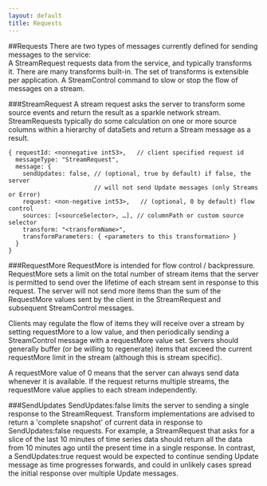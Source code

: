 ```yaml
---
layout: default
title: Requests
---
```

##Requests
There are two types of messages currently defined for sending messages to the service:  
A StreamRequest requests data from the service, and typically transforms it. There are many transforms built-in. The set of transforms is extensible per application. 
A StreamControl command to slow or stop the flow of messages on a stream. 

###StreamRequest
A stream request asks the server to transform some source events and return the result as a sparkle network stream. StreamRequests typically do some calculation on one or more source columns within a hierarchy of dataSets and return a Stream message as a result. 

    { requestId: <nonnegative int53>,   // client specified request id
      messageType: "StreamRequest",
      message: {
        sendUpdates: false, // (optional, true by default) if false, the server 
                            // will not send Update messages (only Streams or Error)
        request: <non-negative int53>,   // (optional, 0 by default) flow control
        sources: [<sourceSelector>, …], // columnPath or custom source selector 
        transform: "<transformName>",
        transformParameters: { <parameters to this transformation> } 
      }
    }

###RequestMore 
RequestMore is intended for flow control / backpressure. RequestMore sets a limit on the total number of stream items that the server is permitted to send over the lifetime of each stream sent in response to this request. The server will not send more items than the sum of the RequestMore values sent by the client in the StreamRequest and subsequent StreamControl messages.

Clients may regulate the flow of items they will receive over a stream by setting requestMore to a low value, and then periodically sending a StreamControl message with a requestMore value set. Servers should generally buffer (or be willing to regenerate) items that exceed the current requestMore limit in the stream (although this is stream specific). 

A requestMore value of 0 means that the server can always send data whenever it is available. If the request returns multiple streams, the requestMore value applies to each stream independently. 

###SendUpdates
SendUpdates:false limits the server to sending a single response to the StreamRequest. 
Transform implementations are advised to return a 'complete snapshot' of current data in response to SendUpdates:false requests. 
For example, a StreamRequest that asks for a slice of the last 10 minutes of time series data 
should return all the data from 10 minutes ago until the present time in a single response. 
In contrast, a SendUpdates:true request would be expected to continue sending Update message as time progresses forwards, 
and could in unlikely cases spread the initial response over multiple Update messages.
